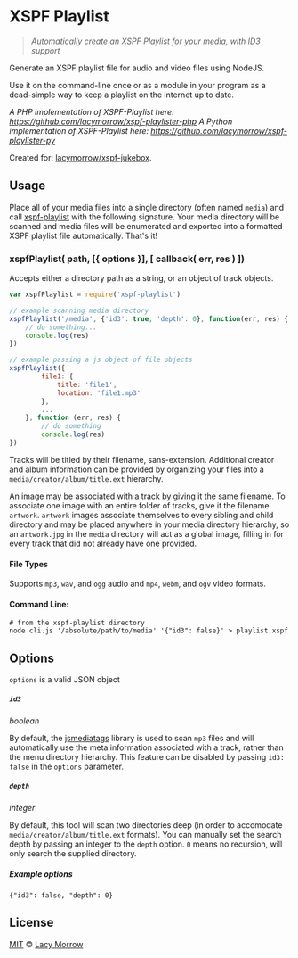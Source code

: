 XSPF Playlist
===============

> *Automatically create an XSPF Playlist for your media, with ID3 support*

Generate an XSPF playlist file for audio and video files using NodeJS.

Use it on the command-line once or as a module in your program as a dead-simple way to keep a playlist on the internet up to date. 

_A PHP implementation of XSPF-Playlist here: https://github.com/lacymorrow/xspf-playlister-php_
_A Python implementation of XSPF-Playlist here: https://github.com/lacymorrow/xspf-playlister-py_

Created for: [lacymorrow/xspf-jukebox](https://github.com/lacymorrow/xspf-jukebox).

## Usage
Place all of your media files into a single directory (often named `media`) and call [xspf-playlist](https://github.com/lacymorrow/xspf-playlist) with the following signature. Your media directory will be scanned and media files will be enumerated and exported into a formatted XSPF playlist file automatically. That's it!

### xspfPlaylist( path, [{ options }], [ callback( err, res ) ])

Accepts either a directory path as a string, or an object of track objects.

```javascript
var xspfPlaylist = require('xspf-playlist')

// example scanning media directory
xspfPlaylist('/media', {'id3': true, 'depth': 0}, function(err, res) {
	// do something...
	console.log(res)
})

// example passing a js object of file objects
xspfPlaylist({
		file1: {
			title: 'file1',
			location: 'file1.mp3'
		},
		...
	}, function (err, res) {
		// do something
		console.log(res)
})
```

Tracks will be titled by their filename, sans-extension. Additional creator and album information can be provided by organizing your files into a `media/creator/album/title.ext` hierarchy. 

An image may be associated with a track by giving it the same filename. To associate one image with an entire folder of tracks, give it the filename `artwork`. `artwork` images associate themselves to every sibling and child directory and may be placed anywhere in your media directory hierarchy, so an `artwork.jpg` in the `media` directory will act as a global image, filling in for every track that did not already have one provided.

#### File Types

Supports `mp3`, `wav`, and `ogg` audio and `mp4`, `webm`, and `ogv` video formats. 

#### Command Line:

```
# from the xspf-playlist directory
node cli.js '/absolute/path/to/media' '{"id3": false}' > playlist.xspf
```

## Options

`options` is a valid JSON object

##### `id3`
_boolean_

By default, the [jsmediatags](https://github.com/aadsm/jsmediatags) library is used to scan `mp3` files and will automatically use the meta information associated with a track, rather than the menu directory hierarchy. This feature can be disabled by passing `id3: false` in the `options` parameter.

##### `depth`
_integer_

By default, this tool will scan two directories deep (in order to accomodate `media/creator/album/title.ext` formats). You can manually set the search depth by passing an integer to the `depth` option. `0` means no recursion, will only search the supplied directory.

##### Example options

`{"id3": false, "depth": 0}`



## License

[MIT](http://opensource.org/licenses/MIT) © [Lacy Morrow](http://lacymorrow.com)